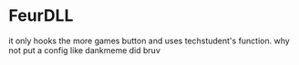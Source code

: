 # FeurDLL
it only hooks the more games button and uses techstudent's function. why not put a config like dankmeme did bruv